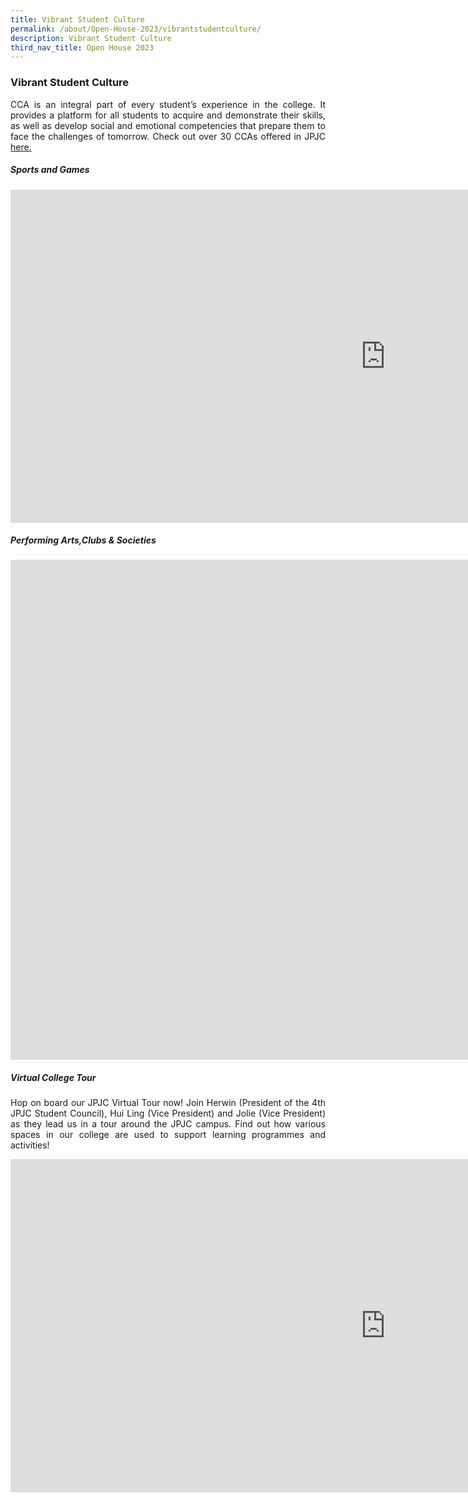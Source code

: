 ```yaml
---
title: Vibrant Student Culture
permalink: /about/Open-House-2023/vibrantstudentculture/
description: Vibrant Student Culture
third_nav_title: Open House 2023
---
```

<div align=justify>

<h3>Vibrant Student Culture</h3>

<p>CCA is an integral part of every student’s experience in the college. It provides a platform for all students to acquire and demonstrate their skills, as well as develop social and emotional competencies that prepare them to face the challenges of tomorrow. Check out over 30 CCAs offered in JPJC <a href="https://www.jpjc.moe.edu.sg/jpjc-experience/co-curriculum/talent-n-leadership-development-programme/co-curricular-activities/">here.</a></P>

<h5>Sports and Games</h5>
<iframe width="1200" height="533" src="https://www.youtube.com/embed/Uwe3ukSfGDM" title="#WhyJP Open House 2023 - Sports CCAs" frameborder="0" allow="accelerometer; autoplay; clipboard-write; encrypted-media; gyroscope; picture-in-picture; web-share" allowfullscreen></iframe>

<h5>Performing Arts,Clubs & Societies</h5>

<center><iframe width="1808" height="800" src="https://www.youtube.com/embed/OAzXrFVRzv0" title="#WhyJP Open House 2023 - Performing Arts, Clubs and Societies CCAs" frameborder="0" allow="accelerometer; autoplay; clipboard-write; encrypted-media; gyroscope; picture-in-picture; web-share" allowfullscreen></iframe></center>


<h5>Virtual College Tour</h5>
<p>Hop on board our JPJC Virtual Tour now! Join Herwin (President of the 4th JPJC Student Council), Hui Ling (Vice President) and Jolie (Vice President) as they lead us in a tour around the JPJC campus. Find out how various spaces in our college are used to support learning programmes and activities!</P>

<iframe width="1200" height="533" src="https://www.youtube.com/embed/z3mfqgCihYw" title="#WhyJP Open House 2023 - Virtual Tour" frameborder="0" allow="accelerometer; autoplay; clipboard-write; encrypted-media; gyroscope; picture-in-picture; web-share" allowfullscreen></iframe></div>
